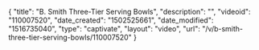 {
    "title": "B. Smith Three-Tier Serving Bowls",
    "description": "",
    "videoid": "110007520",
    "date_created": "1502525661",
    "date_modified": "1516735040",
    "type": "captivate",
    "layout": "video",
    "url": "\/v\/b-smith-three-tier-serving-bowls\/110007520"
}
